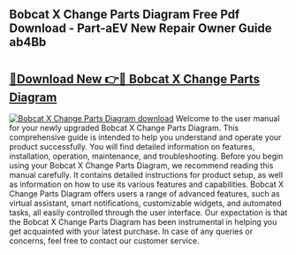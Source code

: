 ## Bobcat X Change Parts Diagram Free Pdf Download - Part-aEV New Repair Owner Guide ab4Bb

# <h2><a href="http://dfttmh.blite.top/?on=Bobcat+X+Change+Parts+Diagram">🔗Download New 👉🔴 Bobcat X Change Parts Diagram</a></h2>

[![Bobcat X Change Parts Diagram download](https://i.imgur.com/lujVjoI.png)](http://dfttmh.blite.top/?on=Bobcat+X+Change+Parts+Diagram)
Welcome to the user manual for your newly upgraded Bobcat X Change Parts Diagram. This comprehensive guide is intended to help you understand and operate your product successfully. You will find detailed information on features, installation, operation, maintenance, and troubleshooting. Before you begin using your Bobcat X Change Parts Diagram, we recommend reading this manual carefully. It contains detailed instructions for product setup, as well as information on how to use its various features and capabilities. Bobcat X Change Parts Diagram offers users a range of advanced features, such as virtual assistant, smart notifications, customizable widgets, and automated tasks, all easily controlled through the user interface. Our expectation is that the Bobcat X Change Parts Diagram has been instrumental in helping you get acquainted with your latest purchase. In case of any queries or concerns, feel free to contact our customer service.
